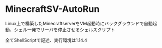 # MinecraftSV-AutoRun

Linux上で構築したMinecraftserverをVM起動時にバックグラウンドで自動起動、シェル一発でサーバを停止させるシェルスクリプト  

全てShellScriptで記述、実行環境は1.14.4  
